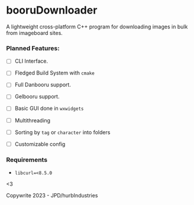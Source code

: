 # booruDownloader

A lightweight cross-platform C++ program for downloading images in bulk from imageboard sites.

### Planned Features:

* [ ] CLI Interface.
* [ ] Fledged Build System with `cmake`
* [ ] Full Danbooru support.
* [ ] Gelbooru support.
* [ ] Basic GUI done in `wxwidgets`
* [ ] Multithreading
* [ ] Sorting by `tag` or `character` into folders
* [ ] Customizable config


### Requirements

* `libcurl=<8.5.0`


<3

Copywrite 2023 - JPD/hurbIndustries
